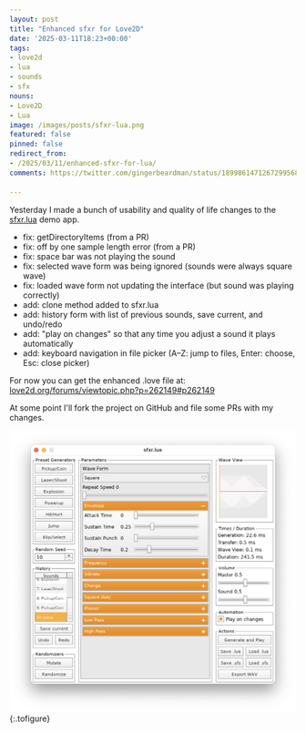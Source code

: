 ```yaml
---
layout: post
title: "Enhanced sfxr for Love2D"
date: '2025-03-11T18:23+00:00'
tags:
- love2d
- lua
- sounds
- sfx
nouns:
- Love2D
- Lua
image: /images/posts/sfxr-lua.png
featured: false
pinned: false
redirect_from:
- /2025/03/11/enhanced-sfxr-for-lua/
comments: https://twitter.com/gingerbeardman/status/1899861471267299568

---
```


Yesterday I made a bunch of usability and quality of life changes to the [sfxr.lua](https://love2d.org/wiki/sfxr.lua) demo app.

- fix: getDirectoryItems (from a PR)
- fix: off by one sample length error (from a PR)
- fix: space bar was not playing the sound
- fix: selected wave form was being ignored (sounds were always square wave)
- fix: loaded wave form not updating the interface (but sound was playing correctly)
- add: clone method added to sfxr.lua
- add: history form with list of previous sounds, save current, and undo/redo
- add: "play on changes" so that any time you adjust a sound it plays automatically
- add: keyboard navigation in file picker (A–Z: jump to files, Enter: choose, Esc: close picker)

For now you can get the enhanced .love file at: [love2d.org/forums/viewtopic.php?p=262149#p262149](https://love2d.org/forums/viewtopic.php?p=262149#p262149)

At some point I'll fork the project on GitHub and file some PRs with my changes.

![IMG](/images/posts/sfxr-lua.png "“Enhance”")
{:.tofigure}
